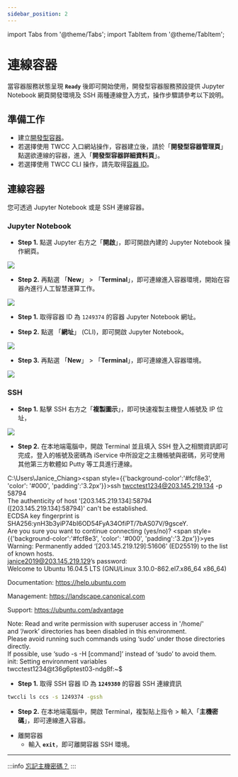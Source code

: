 ```yaml
---
sidebar_position: 2
---
```


import Tabs from '@theme/Tabs';
import TabItem from '@theme/TabItem';

# 連線容器

當容器服務狀態呈現 **`Ready`** 後即可開始使用，開發型容器服務預設提供 Jupyter Notebook 網頁開發環境及 SSH 兩種連線登入方式，操作步驟請參考以下說明。


## 準備工作

- 建立[開發型容器](https://man.twcc.ai/@twccdocs/guide-ccs-create-zh)。
- 若選擇使用 TWCC 入口網站操作，容器建立後，請於「**開發型容器管理頁**」點選欲連線的容器，進入「**開發型容器詳細資料頁**」。
- 若選擇使用 TWCC CLI 操作，請先取得[容器 ID](https://man.twcc.ai/@twccdocs/guide-ccs-manage-zh#%E6%AA%A2%E8%A6%96%E8%B3%87%E8%A8%8A)。


## 連線容器

您可透過 Jupyter Notebook 或是 SSH 連線容器。


### Jupyter Notebook

<Tabs>
<TabItem value="TWCC 入口網站" label="TWCC 入口網站">

- **Step 1.** 點選 Jupyter 右方之「**開啟**」，即可開啟內建的 Jupyter Notebook 操作網頁。

![](https://cos.twcc.ai/SYS-MANUAL/uploads/upload_536d3b7c1e7631fc0a40616396953b3e.png)

- **Step 2.** 再點選 「**New**」 > 「**Terminal**」，即可連線進入容器環境，開始在容器內進行人工智慧運算工作。

![](https://cos.twcc.ai/SYS-MANUAL/uploads/upload_4d710c1fb912cf901ebfae96d73c06d2.png)

</TabItem>
<TabItem value="TWCC CLI" label="TWCC CLI">

- **Step 1.** 取得容器 ID 為 `1249374` 的容器 Jupyter Notebook 網址。

- **Step 2.** 點選 「**網址**」 (CLI)，即可開啟 Jupyter Notebook。

![](https://cos.twcc.ai/SYS-MANUAL/uploads/upload_619c5fad19ccb469b5368895935ae48b.png)

- **Step 3.** 再點選 「**New**」 > 「**Terminal**」，即可連線進入容器環境。

![](https://cos.twcc.ai/SYS-MANUAL/uploads/upload_4d710c1fb912cf901ebfae96d73c06d2.png)

</TabItem>
</Tabs>


### SSH

<Tabs>
<TabItem value="TWCC 入口網站" label="TWCC 入口網站">

- **Step 1.** 點擊 SSH 右方之「**複製圖示**」，即可快速複製主機登人帳號及 IP 位址，

![](https://cos.twcc.ai/SYS-MANUAL/uploads/upload_843ed64309398c217dc4e8c5f4644785.png)

- **Step 2.** 在本地端電腦中，開啟 Terminal 並且填入 SSH 登入之相關資訊即可完成，登入的帳號及密碼為 iService 中所設定之主機帳號與密碼，另可使用其他第三方軟體如 Putty 等工具進行連線。

<div style={{'background-color':'black', 'color':'white', 'padding':'20px'}}>

C:\Users\Janice_Chiang><span style={{'background-color':'#fcf8e3', 'color': '#000', 'padding':'3.2px'}}>ssh twcctest1234@203.145.219.134 -p 58794</span><br/>
The authenticity of host '[203.145.219.134]:58794 ([203.145.219.134]:58794)' can't be established.<br/>
ECDSA key fingerprint is SHA256:ynH3b3yiP74bI6OD54FyA34OfiPT/7bAS07V/9gsceY.<br/>
Are you sure you want to continue connecting (yes/no)? <span style={{'background-color':'#fcf8e3', 'color': '#000', 'padding':'3.2px'}}>yes</span><br/>
Warning: Permanently added ‘[203.145.219.129]:51606’ (ED25519) to the list of known hosts.<br/>
janice2019@203.145.219.129’s password:<br/>
Welcome to Ubuntu 16.04.5 LTS (GNU/Linux 3.10.0-862.el7.x86_64 x86_64)<br/>

Documentation: https://help.ubuntu.com

Management: https://landscape.canonical.com

Support: https://ubuntu.com/advantage

Note: Read and write permission with superuser access in '/home/'<br/>
and ‘/work’ directories has been disabled in this environment.<br/>
Please avoid running such commands using ‘sudo’ under those directories directly.<br/>
If possible, use ‘sudo -s -H [command]’ instead of ‘sudo’ to avoid them.<br/>
init: Setting environment variables<br/>
twcctest1234@t36g6ptest03-ndg8f:~$

</div>

</TabItem>
<TabItem value="TWCC CLI" label="TWCC CLI">

- **Step 1.** 取得 SSH 容器 ID 為 **`1249380`** 的容器 SSH 連線資訊

```bash
twccli ls ccs -s 1249374 -gssh
```

- **Step 2.** 在本地端電腦中，開啟 Terminal，複製貼上指令 > 輸入「**主機密碼**」，即可連線進入容器。

</TabItem>
</Tabs>

- 離開容器
    - 輸入 **`exit`**，即可離開容器 SSH 環境。

---

:::info
[<ins>忘記主機密碼？</ins>](https://man.twcc.ai/@twccdocs/guide-service-hostname-pwd-otp-zh#%E9%87%8D%E7%BD%AE%E4%B8%BB%E6%A9%9F%E5%AF%86%E7%A2%BC)
:::